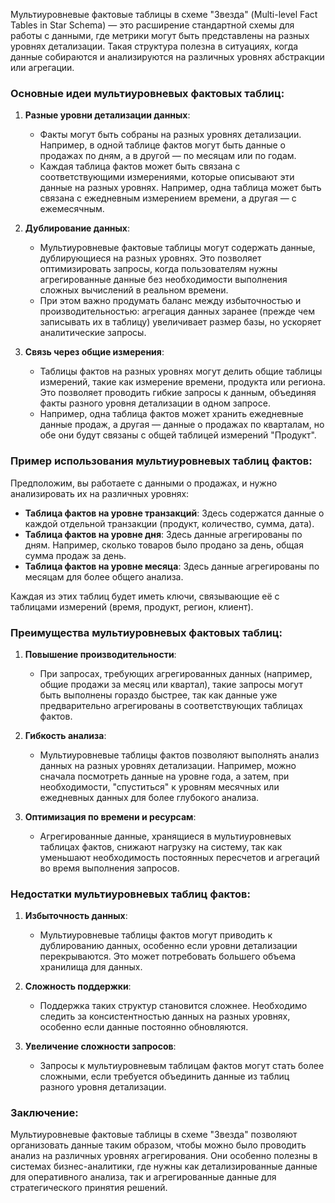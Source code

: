 Мультиуровневые фактовые таблицы в схеме "Звезда" (Multi-level Fact Tables in Star Schema) — это расширение стандартной схемы для работы с данными, где метрики могут быть представлены на разных уровнях детализации. Такая структура полезна в ситуациях, когда данные собираются и анализируются на различных уровнях абстракции или агрегации.

### Основные идеи мультиуровневых фактовых таблиц:
1. **Разные уровни детализации данных**:
   - Факты могут быть собраны на разных уровнях детализации. Например, в одной таблице фактов могут быть данные о продажах по дням, а в другой — по месяцам или по годам.
   - Каждая таблица фактов может быть связана с соответствующими измерениями, которые описывают эти данные на разных уровнях. Например, одна таблица может быть связана с ежедневным измерением времени, а другая — с ежемесячным.

2. **Дублирование данных**:
   - Мультиуровневые фактовые таблицы могут содержать данные, дублирующиеся на разных уровнях. Это позволяет оптимизировать запросы, когда пользователям нужны агрегированные данные без необходимости выполнения сложных вычислений в реальном времени.
   - При этом важно продумать баланс между избыточностью и производительностью: агрегация данных заранее (прежде чем записывать их в таблицу) увеличивает размер базы, но ускоряет аналитические запросы.

3. **Связь через общие измерения**:
   - Таблицы фактов на разных уровнях могут делить общие таблицы измерений, такие как измерение времени, продукта или региона. Это позволяет проводить гибкие запросы к данным, объединяя факты разного уровня детализации в одном запросе.
   - Например, одна таблица фактов может хранить ежедневные данные продаж, а другая — данные о продажах по кварталам, но обе они будут связаны с общей таблицей измерений "Продукт".

### Пример использования мультиуровневых таблиц фактов:
Предположим, вы работаете с данными о продажах, и нужно анализировать их на различных уровнях:

- **Таблица фактов на уровне транзакций**: Здесь содержатся данные о каждой отдельной транзакции (продукт, количество, сумма, дата).
- **Таблица фактов на уровне дня**: Здесь данные агрегированы по дням. Например, сколько товаров было продано за день, общая сумма продаж за день.
- **Таблица фактов на уровне месяца**: Здесь данные агрегированы по месяцам для более общего анализа.

Каждая из этих таблиц будет иметь ключи, связывающие её с таблицами измерений (время, продукт, регион, клиент).

### Преимущества мультиуровневых фактовых таблиц:

1. **Повышение производительности**:
   - При запросах, требующих агрегированных данных (например, общие продажи за месяц или квартал), такие запросы могут быть выполнены гораздо быстрее, так как данные уже предварительно агрегированы в соответствующих таблицах фактов.
   
2. **Гибкость анализа**:
   - Мультиуровневые таблицы фактов позволяют выполнять анализ данных на разных уровнях детализации. Например, можно сначала посмотреть данные на уровне года, а затем, при необходимости, "спуститься" к уровням месячных или ежедневных данных для более глубокого анализа.
   
3. **Оптимизация по времени и ресурсам**:
   - Агрегированные данные, хранящиеся в мультиуровневых таблицах фактов, снижают нагрузку на систему, так как уменьшают необходимость постоянных пересчетов и агрегаций во время выполнения запросов.

### Недостатки мультиуровневых таблиц фактов:

1. **Избыточность данных**:
   - Мультиуровневые таблицы фактов могут приводить к дублированию данных, особенно если уровни детализации перекрываются. Это может потребовать большего объема хранилища для данных.
   
2. **Сложность поддержки**:
   - Поддержка таких структур становится сложнее. Необходимо следить за консистентностью данных на разных уровнях, особенно если данные постоянно обновляются.
   
3. **Увеличение сложности запросов**:
   - Запросы к мультиуровневым таблицам фактов могут стать более сложными, если требуется объединить данные из таблиц разного уровня детализации.

### Заключение:
Мультиуровневые фактовые таблицы в схеме "Звезда" позволяют организовать данные таким образом, чтобы можно было проводить анализ на различных уровнях агрегирования. Они особенно полезны в системах бизнес-аналитики, где нужны как детализированные данные для оперативного анализа, так и агрегированные данные для стратегического принятия решений.